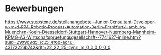 # Bewerbungen
https://www.stepstone.de/stellenangebote--Junior-Consultant-Developer-w-m-d-RPA-Robotic-Process-Automation-Berlin-Frankfurt-Hamburg-Muenchen-Koeln-Duesseldorf-Stuttgart-Hannover-Nuernberg-Mannheim-KPMG-AG-Wirtschaftspruefungsgesellschaft--7741627-inline.html?suid=2999d9d5-1c35-4f6d-ac40-43172226b742&rltr=22_22_25_dynrl_m_0_3_0_0_0_0
